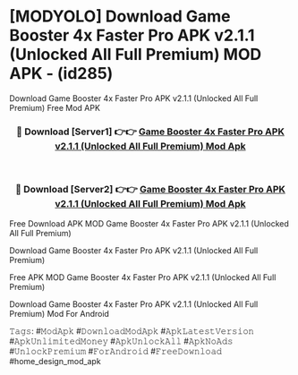 # [MODYOLO] Download Game Booster 4x Faster Pro APK v2.1.1 (Unlocked All Full Premium) MOD APK - (id285)
Download Game Booster 4x Faster Pro APK v2.1.1 (Unlocked All Full Premium) Free Mod APK

<div align="center">
<h3>🔴 Download [Server1] 👉👉 <a href="https://apk-comot.site?title=Game_Booster_4x_Faster_Pro_APK_v2.1.1_(Unlocked_All_Full_Premium)">Game Booster 4x Faster Pro APK v2.1.1 (Unlocked All Full Premium) Mod Apk</a></h3><br>

<h3>🔴 Download [Server2] 👉👉 <a href="https://apk-comot.site?title=Game_Booster_4x_Faster_Pro_APK_v2.1.1_(Unlocked_All_Full_Premium)">Game Booster 4x Faster Pro APK v2.1.1 (Unlocked All Full Premium) Mod Apk</a></h3>
</div>


Free Download APK MOD Game Booster 4x Faster Pro APK v2.1.1 (Unlocked All Full Premium)

Download Game Booster 4x Faster Pro APK v2.1.1 (Unlocked All Full Premium) 

Free APK MOD Game Booster 4x Faster Pro APK v2.1.1 (Unlocked All Full Premium) 

Download Game Booster 4x Faster Pro APK v2.1.1 (Unlocked All Full Premium) Mod For Android

𝚃𝚊𝚐𝚜: #𝙼𝚘𝚍𝙰𝚙𝚔 #𝙳𝚘𝚠𝚗𝚕𝚘𝚊𝚍𝙼𝚘𝚍𝙰𝚙𝚔 #𝙰𝚙𝚔𝙻𝚊𝚝𝚎𝚜𝚝𝚅𝚎𝚛𝚜𝚒𝚘𝚗 #𝙰𝚙𝚔𝚄𝚗𝚕𝚒𝚖𝚒𝚝𝚎𝚍𝙼𝚘𝚗𝚎𝚢 #𝙰𝚙𝚔𝚄𝚗𝚕𝚘𝚌𝚔𝙰𝚕𝚕 #𝙰𝚙𝚔𝙽𝚘𝙰𝚍𝚜 #𝚄𝚗𝚕𝚘𝚌𝚔𝙿𝚛𝚎𝚖𝚒𝚞𝚖 #𝙵𝚘𝚛𝙰𝚗𝚍𝚛𝚘𝚒𝚍 #𝙵𝚛𝚎𝚎𝙳𝚘𝚠𝚗𝚕𝚘𝚊𝚍 #home_design_mod_apk